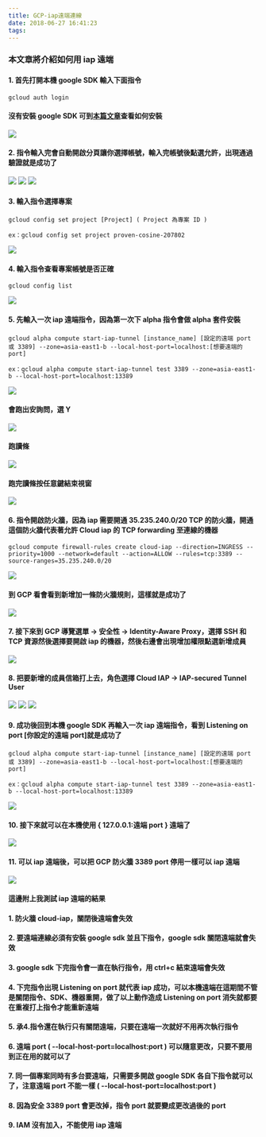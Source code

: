 ```yaml
---
title: GCP-iap遠端連線
date: 2018-06-27 16:41:23
tags:
---
```


### 本文章將介紹如何用 iap 遠端

#### 1. 首先打開本機 google SDK 輸入下面指令

```
gcloud auth login
```

#### 沒有安裝 google SDK 可到[本篇文章](https://snoopy30485.github.io/2018/06/27/google-command-SDK%E5%AE%89%E8%A3%9D/)查看如何安裝

![ ](images/1.png)

#### 2. 指令輸入完會自動開啟分頁讓你選擇帳號，輸入完帳號後點選允許，出現通過驗證就是成功了

![ ](images/2.png)
![ ](images/3.png)
![ ](images/4.png)

#### 3. 輸入指令選擇專案

```
gcloud config set project [Project] ( Project 為專案 ID )

ex：gcloud config set project proven-cosine-207802
```

![ ](images/5.png)

#### 4. 輸入指令查看專案帳號是否正確

```
gcloud config list
```

![ ](images/6.png)

#### 5. 先輸入一次 iap 遠端指令，因為第一次下 alpha 指令會做 alpha 套件安裝

```
gcloud alpha compute start-iap-tunnel [instance_name] [設定的遠端 port 或 3389] --zone=asia-east1-b --local-host-port=localhost:[想要遠端的 port]

ex：gcloud alpha compute start-iap-tunnel test 3389 --zone=asia-east1-b --local-host-port=localhost:13389
```

![ ](images/7.png)

#### 會跑出安詢問，選 Y

![ ](images/8.png)

#### 跑讀條

![ ](images/9.png)

#### 跑完讀條按任意鍵結束視窗

![ ](images/10.png)

#### 6. 指令開啟防火牆，因為 iap 需要開通 35.235.240.0/20 TCP 的防火牆，開通這個防火牆代表著允許 Cloud iap 的 TCP forwarding 至連線的機器

```
gcloud compute firewall-rules create cloud-iap --direction=INGRESS --priority=1000 --network=default --action=ALLOW --rules=tcp:3389 --source-ranges=35.235.240.0/20
```

![ ](images/11.png)

#### 到 GCP 看會看到新增加一條防火牆規則，這樣就是成功了

![ ](images/12.png)

#### 7. 接下來到 GCP 導覽選單 → 安全性 → Identity-Aware Proxy，選擇 SSH 和 TCP 資源然後選擇要開啟 iap 的機器，然後右邊會出現增加權限點選新增成員

![ ](images/13.png)

#### 8. 把要新增的成員信箱打上去，角色選擇 Cloud IAP → IAP-secured Tunnel User

![ ](images/14.png)
![ ](images/15.png)
![ ](images/16.png)

#### 9. 成功後回到本機 google SDK 再輸入一次 iap 遠端指令，看到 Listening on port [你設定的遠端 port]就是成功了

```
gcloud alpha compute start-iap-tunnel [instance_name] [設定的遠端 port 或 3389] --zone=asia-east1-b --local-host-port=localhost:[想要遠端的 port]

ex：gcloud alpha compute start-iap-tunnel test 3389 --zone=asia-east1-b --local-host-port=localhost:13389
```

![ ](images/17.png)

#### 10. 接下來就可以在本機使用 { 127.0.0.1:遠端 port } 遠端了

![ ](images/18.png)

#### 11. 可以 iap 遠端後，可以把 GCP 防火牆 3389 port 停用一樣可以 iap 遠端

![ ](images/19.png)

#### 這邊附上我測試 iap 遠端的結果

#### 1. 防火牆 cloud-iap，關閉後遠端會失效

#### 2. 要遠端連線必須有安裝 google sdk 並且下指令，google sdk 關閉遠端就會失效

#### 3. google sdk 下完指令會一直在執行指令，用 ctrl+c 結束遠端會失效

#### 4. 下完指令出現 Listening on port 就代表 iap 成功，可以本機遠端在這期間不管是關閉指令、SDK、機器重開，做了以上動作造成 Listening on port 消失就都要在重複打上指令才能重新遠端

#### 5. 承4.指令還在執行只有關閉遠端，只要在遠端一次就好不用再次執行指令

#### 6. 遠端 port ( --local-host-port=localhost:port ) 可以隨意更改，只要不要用到正在用的就可以了

#### 7. 同一個專案同時有多台要遠端，只需要多開啟 google SDK 各自下指令就可以了，注意遠端 port 不能一樣 ( --local-host-port=localhost:port )

#### 8. 因為安全 3389 port 會更改掉，指令 port 就要變成更改過後的 port

#### 9. IAM 沒有加入，不能使用 iap 遠端